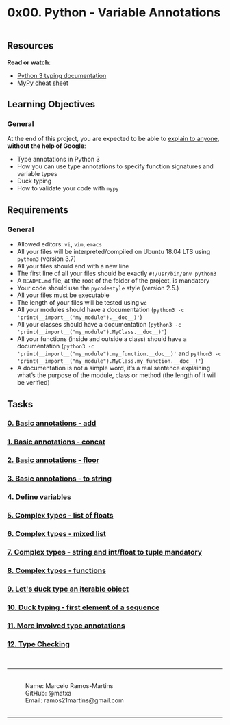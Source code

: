 <h1 class="gap">0x00. Python - Variable Annotations</h1>

<img src="https://i.redd.it/y9y25tefi5401.png" alt="" style="" />

<h2>Resources</h2>

<p><strong>Read or watch</strong>:</p>

<ul>
<li><a href="/rltoken/AgrgHs3ohrFJnT3Eece1UQ" title="Python 3 typing documentation" target="_blank">Python 3 typing documentation</a></li>
<li><a href="/rltoken/iEWC38l9R9216w1Y-x8pMg" title="MyPy cheat sheet" target="_blank">MyPy cheat sheet</a></li>
</ul>

<h2>Learning Objectives</h2>

<h3>General</h3>

<p>At the end of this project, you are expected to be able to <a href="/rltoken/vd6sMLskzQudGjgXVkXKTQ" title="explain to anyone" target="_blank">explain to anyone</a>, <strong>without the help of Google</strong>:</p>

<ul>
<li>Type annotations in Python 3</li>
<li>How you can use type annotations to specify function signatures and variable types</li>
<li>Duck typing</li>
<li>How to validate your code with <code>mypy</code></li>
</ul>

<h2>Requirements</h2>

<h3>General</h3>

<ul>
<li>Allowed editors: <code>vi</code>, <code>vim</code>, <code>emacs</code></li>
<li>All your files will be interpreted/compiled on Ubuntu 18.04 LTS using <code>python3</code> (version 3.7)</li>
<li>All your files should end with a new line</li>
<li>The first line of all your files should be exactly <code>#!/usr/bin/env python3</code></li>
<li>A <code>README.md</code> file, at the root of the folder of the project, is mandatory</li>
<li>Your code should use the <code>pycodestyle</code> style (version 2.5.)</li>
<li>All your files must be executable</li>
<li>The length of your files will be tested using <code>wc</code></li>
<li>All your modules should have a documentation (<code>python3 -c &#39;print(__import__(&quot;my_module&quot;).__doc__)&#39;</code>)</li>
<li>All your classes should have a documentation (<code>python3 -c &#39;print(__import__(&quot;my_module&quot;).MyClass.__doc__)&#39;</code>)</li>
<li>All your functions (inside and outside a class) should have a documentation (<code>python3 -c &#39;print(__import__(&quot;my_module&quot;).my_function.__doc__)&#39;</code> and <code>python3 -c &#39;print(__import__(&quot;my_module&quot;).MyClass.my_function.__doc__)&#39;</code>)</li>
<li>A documentation is not a simple word, it&rsquo;s a real sentence explaining what&rsquo;s the purpose of the module, class or method (the length of it will be verified)</li>
</ul>

</div>

<h2 class="gap">Tasks</h2>

<a href="https://github.com/matxa/holbertonschool-web_back_end/blob/main/0x00-python_variable_annotations/0-add.py"><h3 class="panel-title">0. Basic annotations - add</h3></a>

<a href="https://github.com/matxa/holbertonschool-web_back_end/blob/main/0x00-python_variable_annotations/1-concat.py"><h3 class="panel-title">1. Basic annotations - concat</h3></a>

<a href="https://github.com/matxa/holbertonschool-web_back_end/blob/main/0x00-python_variable_annotations/2-floor.py"><h3 class="panel-title">2. Basic annotations - floor</h3></a>

<a href="https://github.com/matxa/holbertonschool-web_back_end/blob/main/0x00-python_variable_annotations/3-to_str.py"><h3 class="panel-title">3. Basic annotations - to string</h3></a>

<a href="https://github.com/matxa/holbertonschool-web_back_end/blob/main/0x00-python_variable_annotations/4-define_variables.py"><h3 class="panel-title">4. Define variables</h3></a>

<a href="https://github.com/matxa/holbertonschool-web_back_end/blob/main/0x00-python_variable_annotations/5-sum_list.py"><h3 class="panel-title">5. Complex types - list of floats</h3></a>

<a href="https://github.com/matxa/holbertonschool-web_back_end/blob/main/0x00-python_variable_annotations/6-sum_mixed_list.py"><h3 class="panel-title">6. Complex types - mixed list</h3></a>

<a href="https://github.com/matxa/holbertonschool-web_back_end/blob/main/0x00-python_variable_annotations/7-to_kv.py"><h3 class="panel-title">7. Complex types - string and int/float to tuple
mandatory</h3></a>

<a href="https://github.com/matxa/holbertonschool-web_back_end/blob/main/0x00-python_variable_annotations/8-make_multiplier.py"><h3 class="panel-title">8. Complex types - functions</h3></a>

<a href="https://github.com/matxa/holbertonschool-web_back_end/blob/main/0x00-python_variable_annotations/9-element_length.py"><h3 class="panel-title">9. Let's duck type an iterable object
</h3></a>

<a href="https://github.com/matxa/holbertonschool-web_back_end/blob/main/0x00-python_variable_annotations/100-safe_first_element.py"><h3 class="panel-title">10. Duck typing - first element of a sequence</h3></a>

<a href="https://github.com/matxa/holbertonschool-web_back_end/blob/main/0x00-python_variable_annotations/101-safely_get_value.py"><h3 class="panel-title">11. More involved type annotations
</h3></a>

<a href="https://github.com/matxa/holbertonschool-web_back_end/blob/main/0x00-python_variable_annotations/102-type_checking.py"><h3 class="panel-title">12. Type Checking</h3></a>


&#10240;<br>
<hr>
&#10240;<br>
&#10240; &#10240; &#10240; Name: Marcelo Ramos-Martins<br>
&#10240; &#10240; &#10240; GitHub: @matxa<br>
&#10240; &#10240; &#10240; Email: ramos21martins@gmail.com<br>
&#10240;
<hr>
&#10240;<br>
